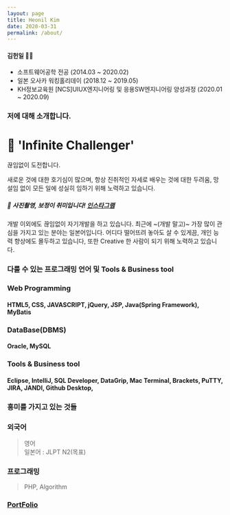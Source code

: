 ```yaml
---
layout: page
title: Heonil Kim
date: 2020-03-31
permalink: /about/
---
```


#### 김헌일 🧑‍💻

-   소프트웨어공학 전공 (2014.03 ~ 2020.02)
-   일본 오사카 워킹홀리데이 (2018.12 ~ 2019.05)
-   KH정보교육원 \[NCS\]UIUX엔지니어링 및 응용SW엔지니어링 양성과정 (2020.01 ~ 2020.09)

### 저에 대해 소개합니다.

# 🚀 'Infinite Challenger'

끊임없이 도전합니다.

새로운 것에 대한 호기심이 많으며, 항상 진취적인 자세로 배우는 것에 대한 두려움, 망설임 없이 모든 일에 성실히 임하기 위해 노력하고 있습니다.

##### 📸 사진촬영, 보정이 취미입니다! [인스타그램](https://instagram.com/he0nil)

개발 이외에도 끊임없이 자기개발을 하고 있습니다. 최근에 ~(개발 말고)~ 가장 많이 관심을 가지고 있는 분야는 일본어입니다. 어디다 떨어뜨려 놓아도 살 수 있게끔, 개인 능력 향상에도 몰두하고 있습니다, 또한 Creative 한 사람이 되기 위해 노력하고 있습니다.

### 다룰 수 있는 프로그래밍 언어 및 Tools & Business tool

### Web Programming

#### HTML5, CSS, JAVASCRIPT, jQuery, JSP, Java(Spring Framework), MyBatis

### DataBase(DBMS)

#### Oracle, MySQL

### Tools & Business tool

#### Eclipse, IntelliJ, SQL Developer, DataGrip, Mac Terminal, Brackets, PuTTY, JIRA, JANDI, Github Desktop,

### 흥미를 가지고 있는 것들

### 외국어

> 영어  
> 일본어 : JLPT N2(목표)

### 프로그래밍

> PHP, Algorithm

### [PortFolio](https://drive.google.com/file/d/1HS88PZySIV8FAyEf7IebeK-CliQaoJ5Y/view?usp=sharing)
